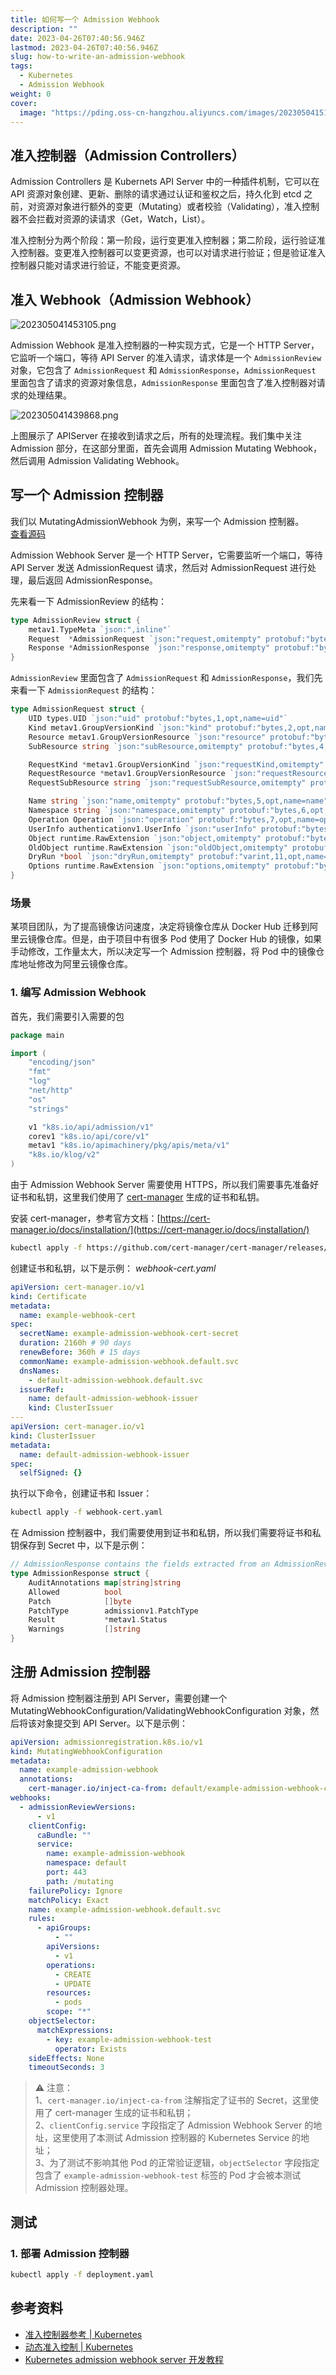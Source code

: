 ```yaml
---
title: 如何写一个 Admission Webhook
description: ""
date: 2023-04-26T07:40:56.946Z
lastmod: 2023-04-26T07:40:56.946Z
slug: how-to-write-an-admission-webhook
tags:
  - Kubernetes
  - Admission Webhook
weight: 0
cover:
  image: "https://pding.oss-cn-hangzhou.aliyuncs.com/images/202305041519080.png"
---
```


## 准入控制器（Admission Controllers）

Admission Controllers 是 Kubernets API Server 中的一种插件机制，它可以在 API 资源对象创建、更新、删除的请求通过认证和鉴权之后，持久化到 etcd 之前，对资源对象进行额外的变更（Mutating）或者校验（Validating），准入控制器不会拦截对资源的读请求（Get，Watch，List）。

准入控制分为两个阶段：第一阶段，运行变更准入控制器；第二阶段，运行验证准入控制器。变更准入控制器可以变更资源，也可以对请求进行验证；但是验证准入控制器只能对请求进行验证，不能变更资源。

## 准入 Webhook（Admission Webhook）

![202305041453105.png](https://pding.oss-cn-hangzhou.aliyuncs.com/images/202305041453105.png)

Admission Webhook 是准入控制器的一种实现方式，它是一个 HTTP Server，它监听一个端口，等待 API Server 的准入请求，请求体是一个 `AdmissionReview` 对象，它包含了 `AdmissionRequest` 和 `AdmissionResponse`，`AdmissionRequest` 里面包含了请求的资源对象信息，`AdmissionResponse` 里面包含了准入控制器对请求的处理结果。

![202305041439868.png](https://pding.oss-cn-hangzhou.aliyuncs.com/images/202305041439868.png)

上图展示了 APIServer 在接收到请求之后，所有的处理流程。我们集中关注 Admission 部分，在这部分里面，首先会调用 Admission Mutating Webhook，然后调用 Admission Validating Webhook。

## 写一个 Admission 控制器

我们以 MutatingAdmissionWebhook 为例，来写一个 Admission 控制器。  
[查看源码](https://github.com/poneding/programming-kubernetes/tree/master/examples)

Admission Webhook Server 是一个 HTTP Server，它需要监听一个端口，等待 API Server 发送 AdmissionRequest 请求，然后对 AdmissionRequest 进行处理，最后返回 AdmissionResponse。

先来看一下 AdmissionReview 的结构：

```go
type AdmissionReview struct {
	metav1.TypeMeta `json:",inline"`
	Request  *AdmissionRequest `json:"request,omitempty" protobuf:"bytes,1,opt,name=request"`
	Response *AdmissionResponse `json:"response,omitempty" protobuf:"bytes,2,opt,name=response"`
}
```

`AdmissionReview` 里面包含了 `AdmissionRequest` 和 `AdmissionResponse`，我们先来看一下 `AdmissionRequest` 的结构：

```go
type AdmissionRequest struct {
	UID types.UID `json:"uid" protobuf:"bytes,1,opt,name=uid"`
	Kind metav1.GroupVersionKind `json:"kind" protobuf:"bytes,2,opt,name=kind"`
	Resource metav1.GroupVersionResource `json:"resource" protobuf:"bytes,3,opt,name=resource"`
	SubResource string `json:"subResource,omitempty" protobuf:"bytes,4,opt,name=subResource"`

	RequestKind *metav1.GroupVersionKind `json:"requestKind,omitempty" protobuf:"bytes,13,opt,name=requestKind"`
	RequestResource *metav1.GroupVersionResource `json:"requestResource,omitempty" protobuf:"bytes,14,opt,name=requestResource"`
	RequestSubResource string `json:"requestSubResource,omitempty" protobuf:"bytes,15,opt,name=requestSubResource"`

	Name string `json:"name,omitempty" protobuf:"bytes,5,opt,name=name"`
	Namespace string `json:"namespace,omitempty" protobuf:"bytes,6,opt,name=namespace"`
	Operation Operation `json:"operation" protobuf:"bytes,7,opt,name=operation"`
	UserInfo authenticationv1.UserInfo `json:"userInfo" protobuf:"bytes,8,opt,name=userInfo"`
	Object runtime.RawExtension `json:"object,omitempty" protobuf:"bytes,9,opt,name=object"`
	OldObject runtime.RawExtension `json:"oldObject,omitempty" protobuf:"bytes,10,opt,name=oldObject"`
	DryRun *bool `json:"dryRun,omitempty" protobuf:"varint,11,opt,name=dryRun"`
	Options runtime.RawExtension `json:"options,omitempty" protobuf:"bytes,12,opt,name=options"`
}
```

### 场景

某项目团队，为了提高镜像访问速度，决定将镜像仓库从 Docker Hub 迁移到阿里云镜像仓库。但是，由于项目中有很多 Pod 使用了 Docker Hub 的镜像，如果手动修改，工作量太大，所以决定写一个 Admission 控制器，将 Pod 中的镜像仓库地址修改为阿里云镜像仓库。

### 1. 编写 Admission Webhook

首先，我们需要引入需要的包

```go
package main

import (
	"encoding/json"
	"fmt"
	"log"
	"net/http"
	"os"
	"strings"

	v1 "k8s.io/api/admission/v1"
	corev1 "k8s.io/api/core/v1"
	metav1 "k8s.io/apimachinery/pkg/apis/meta/v1"
	"k8s.io/klog/v2"
)
```

由于 Admission Webhook Server 需要使用 HTTPS，所以我们需要事先准备好证书和私钥，这里我们使用了 [cert-manager](https://cert-manager.io/) 生成的证书和私钥。

安装 cert-manager，参考官方文档：[https://cert-manager.io/docs/installation/](https://cert-manager.io/docs/installation/)

```bash
kubectl apply -f https://github.com/cert-manager/cert-manager/releases/download/v1.11.0/cert-manager.yaml
```

创建证书和私钥，以下是示例：
*webhook-cert.yaml*

```yaml
apiVersion: cert-manager.io/v1
kind: Certificate
metadata:
  name: example-webhook-cert
spec:
  secretName: example-admission-webhook-cert-secret
  duration: 2160h # 90 days
  renewBefore: 360h # 15 days
  commonName: example-admission-webhook.default.svc
  dnsNames:
    - default-admission-webhook.default.svc
  issuerRef:
    name: default-admission-webhook-issuer
    kind: ClusterIssuer
---
apiVersion: cert-manager.io/v1
kind: ClusterIssuer
metadata:
  name: default-admission-webhook-issuer
spec:
  selfSigned: {}
```

执行以下命令，创建证书和 Issuer：

```bash
kubectl apply -f webhook-cert.yaml
```

在 Admission 控制器中，我们需要使用到证书和私钥，所以我们需要将证书和私钥保存到 Secret 中，以下是示例：

```go
// AdmissionResponse contains the fields extracted from an AdmissionReview response
type AdmissionResponse struct {
	AuditAnnotations map[string]string
	Allowed          bool
	Patch            []byte
	PatchType        admissionv1.PatchType
	Result           *metav1.Status
	Warnings         []string
}
```

## 注册 Admission 控制器

将 Admission 控制器注册到 API Server，需要创建一个 MutatingWebhookConfiguration/ValidatingWebhookConfiguration 对象，然后将该对象提交到 API Server。以下是示例：

```yaml
apiVersion: admissionregistration.k8s.io/v1
kind: MutatingWebhookConfiguration
metadata:
  name: example-admission-webhook
  annotations:
    cert-manager.io/inject-ca-from: default/example-admission-webhook-cert
webhooks:
  - admissionReviewVersions:
      - v1
    clientConfig:
      caBundle: ""
      service:
        name: example-admission-webhook
        namespace: default
        port: 443
        path: /mutating
    failurePolicy: Ignore
    matchPolicy: Exact
    name: example-admission-webhook.default.svc
    rules:
      - apiGroups:
          - ""
        apiVersions:
          - v1
        operations:
          - CREATE
          - UPDATE
        resources:
          - pods
        scope: "*"
    objectSelector:
      matchExpressions:
        - key: example-admission-webhook-test
          operator: Exists
    sideEffects: None
    timeoutSeconds: 3
```

> ⚠️ 注意：  
> 1、`cert-manager.io/inject-ca-from` 注解指定了证书的 Secret，这里使用了 cert-manager 生成的证书和私钥；  
> 2、`clientConfig.service` 字段指定了 Admission Webhook Server 的地址，这里使用了本测试 Admission 控制器的 Kubernetes Service 的地址；  
> 3、为了测试不影响其他 Pod 的正常验证逻辑，`objectSelector` 字段指定包含了 `example-admission-webhook-test` 标签的 Pod 才会被本测试 Admission 控制器处理。

## 测试

### 1. 部署 Admission 控制器

```bash
kubectl apply -f deployment.yaml
```

## 参考资料

- [准入控制器参考 | Kubernetes](https://kubernetes.io/zh-cn/docs/reference/access-authn-authz/admission-controllers/)
- [动态准入控制 | Kubernetes](https://kubernetes.io/zh-cn/docs/reference/access-authn-authz/extensible-admission-controllers/)
- [Kubernetes admission webhook server 开发教程](https://www.zeng.dev/post/2021-denyenv-validating-admission-webhook/)
